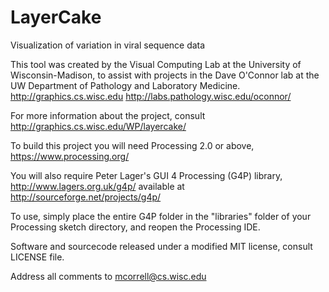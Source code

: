 LayerCake
=========
Visualization of variation in viral sequence data

This tool was created by the Visual Computing Lab at the University of Wisconsin-Madison, to assist with projects in the Dave O'Connor lab at the UW Department of Pathology and Laboratory Medicine. 
http://graphics.cs.wisc.edu
http://labs.pathology.wisc.edu/oconnor/

For more information about the project, consult http://graphics.cs.wisc.edu/WP/layercake/

To build this project you will need Processing 2.0 or above, 
https://www.processing.org/

You will also require Peter Lager's GUI 4 Processing (G4P) library,
http://www.lagers.org.uk/g4p/
available at
http://sourceforge.net/projects/g4p/

To use, simply place the entire G4P folder in the "libraries" folder of your Processing sketch directory, and reopen the Processing IDE.

Software and sourcecode released under a modified MIT license, consult LICENSE file.

Address all comments to mcorrell@cs.wisc.edu

